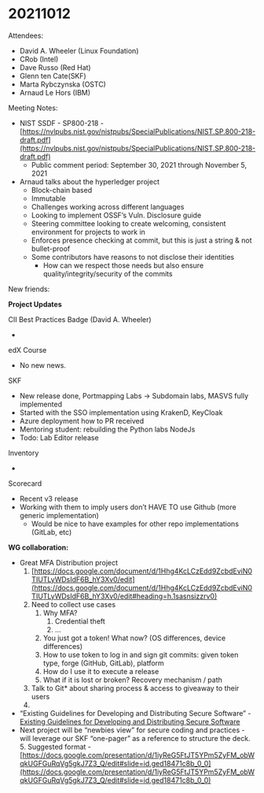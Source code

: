 # 20211012

Attendees:

- David A. Wheeler (Linux Foundation)
- CRob (Intel)
- Dave Russo (Red Hat)
- Glenn ten Cate(SKF)
- Marta Rybczynska (OSTC)
- Arnaud Le Hors (IBM)

Meeting Notes:

- NIST SSDF - SP800-218 - [https://nvlpubs.nist.gov/nistpubs/SpecialPublications/NIST.SP.800-218-draft.pdf](https://nvlpubs.nist.gov/nistpubs/SpecialPublications/NIST.SP.800-218-draft.pdf)
  - Public comment period: September 30, 2021 through November 5, 2021
- Arnaud talks about the hyperledger project
  - Block-chain based
  - Immutable
  - Challenges working across different languages
  - Looking to implement OSSF’s Vuln. Disclosure guide
  - Steering committee looking to create welcoming, consistent environment for projects to work in
  - Enforces presence checking at commit, but this is just a string & not bullet-proof
  - Some contributors have reasons to not disclose their identities
    - How can we respect those needs but also ensure quality/integrity/security of the commits

New friends:

**Project Updates**

CII Best Practices Badge (David A. Wheeler)

-

edX Course

- No new news.

SKF

- New release done, Portmapping Labs -> Subdomain labs, MASVS fully implemented
- Started with the SSO implementation using KrakenD, KeyCloak
- Azure deployment how to PR received
- Mentoring student: rebuilding the Python labs NodeJs
- Todo: Lab Editor release

Inventory

-

Scorecard

- Recent v3 release
- Working with them to imply users don’t HAVE TO use Github (more generic implementation)
  - Would be nice to have examples for other repo implementations (GitLab, etc)

**WG collaboration:**

- Great MFA Distribution project
  1. [https://docs.google.com/document/d/1Hhg4KcLCzEdd9ZcbdEviN0TIUTLyWDsIdF6B_hY3Xv0/edit](https://docs.google.com/document/d/1Hhg4KcLCzEdd9ZcbdEviN0TIUTLyWDsIdF6B_hY3Xv0/edit#heading=h.1sasnsizzrv0)
  2. Need to collect use cases
     1. Why MFA?
        1. Credential theft
        2. ...
     2. You just got a token! What now? (OS differences, device differences)
     3. How to use token to log in and sign git commits: given token type, forge (GitHub, GitLab), platform
     4. How do I use it to execute a release
     5. What if it is lost or broken? Recovery mechanism / path
  3. Talk to Git\* about sharing process & access to giveaway to their users
  4.
- “Existing Guidelines for Developing and Distributing Secure Software” - [Existing Guidelines for Developing and Distributing Secure Software](https://docs.google.com/document/d/11bRB-Q_j9sj19EEC32-ijMiEHERPRwZRVWE9HwNr2pc/edit)
- Next project will be “newbies view” for secure coding and practices - will leverage our SKF “one-pager” as a reference to structure the deck. 5. Suggested format - [https://docs.google.com/presentation/d/1iyReG5FtJT5YPm5ZyFM_obWqkUGFGuRqVg5gkJ7Z3_Q/edit#slide=id.ged18471c8b_0_0](https://docs.google.com/presentation/d/1iyReG5FtJT5YPm5ZyFM_obWqkUGFGuRqVg5gkJ7Z3_Q/edit#slide=id.ged18471c8b_0_0)
